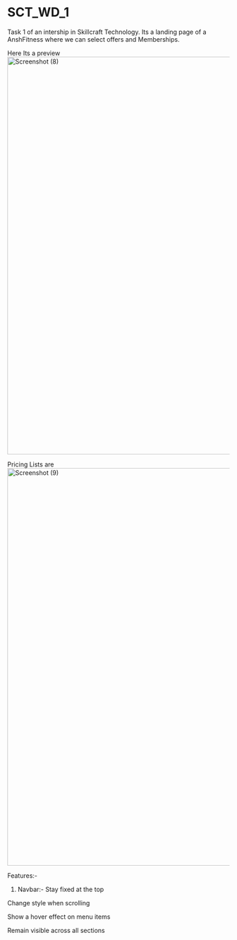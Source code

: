 # SCT_WD_1
Task 1 of an intership in Skillcraft Technology. Its a landing page of a AnshFitness where  we can select offers and Memberships.


Here Its a preview 
<img width="1600" height="900" alt="Screenshot (8)" src="https://github.com/user-attachments/assets/2a639080-b345-4e15-82c2-8d3336925fda" />



Pricing Lists are 
<img width="1600" height="900" alt="Screenshot (9)" src="https://github.com/user-attachments/assets/d431fe0f-566b-4df1-b86f-168f2154c49b" />


Features:-
1. Navbar:- Stay fixed at the top

Change style when scrolling

Show a hover effect on menu items

Remain visible across all sections
